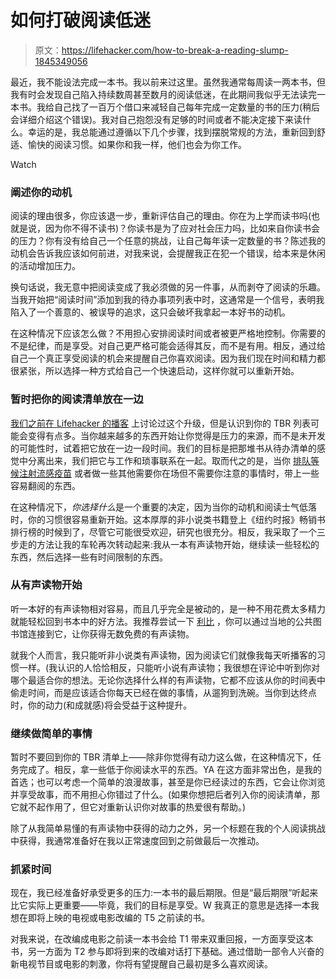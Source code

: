 # 如何打破阅读低迷

> 原文：<https://lifehacker.com/how-to-break-a-reading-slump-1845349056>

最近，我不能设法完成一本书。我以前来过这里。虽然我通常每周读一两本书，但我有时会发现自己陷入持续数周甚至数月的阅读低迷，在此期间我似乎无法读完一本书。我给自己找了一百万个借口来减轻自己每年完成一定数量的书的压力(稍后会详细介绍这个错误)。我对自己抱怨没有足够的时间或者不能决定接下来读什么。幸运的是，我总能通过遵循以下几个步骤，找到摆脱常规的方法，重新回到舒适、愉快的阅读习惯。如果你和我一样，他们也会为你工作。

Watch

### 阐述你的动机

阅读的理由很多，你应该退一步，重新评估自己的理由。你在为上学而读书吗(也就是说，因为你不得不读书)？你读书是为了应对社会压力吗，比如来自你读书会的压力？你有没有给自己一个任意的挑战，让自己每年读一定数量的书？陈述我的动机会告诉我应该如何前进，对我来说，会提醒我正在犯一个错误，给本来是休闲的活动增加压力。

换句话说，我无意中把阅读变成了我必须做的另一件事，从而剥夺了阅读的乐趣。当我开始把“阅读时间”添加到我的待办事项列表中时，这通常是一个信号，表明我陷入了一个善意的、被误导的追求，这只会破坏我拿起一本好书的动机。

在这种情况下应该怎么做？不用担心安排阅读时间或者被更严格地控制。你需要的不是纪律，而是享受。对自己更严格可能会适得其反，而不是有用。相反，通过给自己一个真正享受阅读的机会来提醒自己你喜欢阅读。因为我们现在时间和精力都很紧张，所以选择一种方式给自己一个快速启动，这样你就可以重新开始。

### 暂时把你的阅读清单放在一边

[我们之前在 Lifehacker 的播客](https://lifehacker.com/how-to-be-a-better-reader-with-librarian-margaret-h-w-1844676958) 上讨论过这个升级，但是认识到你的 TBR 列表可能会变得有点多。当你越来越多的东西开始让你觉得是压力的来源，而不是未开发的可能性时，试着把它放在一边一段时间。我们的目标是把那堆书从待办清单的感觉中分离出来，我们把它与工作和琐事联系在一起。取而代之的是，当你 [排队等候注射流感疫苗](https://vitals.lifehacker.com/its-even-more-important-to-get-your-flu-shot-this-year-1844481707) 或者做一些其他需要你在场但不需要你注意的事情时，带上一些容易翻阅的东西。

在这种情况下，*你选择什么*是一个重要的决定，因为当你的动机和阅读士气低落时，你的习惯很容易重新开始。这本厚厚的非小说类书籍登上《纽约时报》畅销书排行榜的时候到了，尽管它可能很受欢迎，研究也很充分。相反，我采取了一个三步走的方法让我的车轮再次转动起来:我从一本有声读物开始，继续读一些轻松的东西，然后选择一些有时间限制的东西。

### 从有声读物开始

听一本好的有声读物相对容易，而且几乎完全是被动的，是一种不用花费太多精力就能轻松回到书本中的好方法。我推荐尝试一下 [利比](https://www.overdrive.com/apps/libby) ，你可以通过当地的公共图书馆连接到它，让你获得无数免费的有声读物。

就我个人而言，我只能听非小说类有声读物，因为阅读它们就像我每天听播客的习惯一样。(我认识的人恰恰相反，只能听小说有声读物；我很想在评论中听到你对哪个最适合你的想法。无论你选择什么样的有声读物，它都不应该从你的时间表中偷走时间，而是应该适合你每天已经在做的事情，从遛狗到洗碗。当你到达终点时，你的动力(和成就感)将会受益于这种提升。

### 继续做简单的事情

暂时不要回到你的 TBR 清单上——除非你觉得有动力这么做，在这种情况下，任务完成了。相反，拿一些低于你阅读水平的东西。YA 在这方面非常出色，是我的首选；也可以考虑一个简单的浪漫故事，甚至是你已经读过的东西，它会让你浏览并享受故事，而不用担心你错过了什么。(如果你想把后者列入你的阅读清单，那它就不起作用了，但它对重新认识你对故事的热爱很有帮助。)

除了从我简单易懂的有声读物中获得的动力之外，另一个标题在我的个人阅读挑战中获得，我通常准备好在我以正常速度回到之前做最后一次推动。

### 抓紧时间

现在，我已经准备好承受更多的压力:一本书的最后期限。但是“最后期限”听起来比它实际上更重要——毕竟，我们的目标是享受。W 我真正的意思是选择一本我想在即将上映的电视或电影改编的 T5 之前读的书。

对我来说，在改编成电影之前读一本书会给 T1 带来双重回报，一方面享受这本书，另一方面为 T2 参与即将到来的改编对话打下基础。通过借助一部令人兴奋的新电视节目或电影的刺激，你将有望提醒自己最初是多么喜欢阅读。